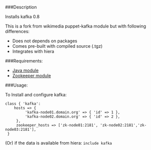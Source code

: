 ###Description

Installs kafka 0.8

This is a fork from wikimedia puppet-kafka module but with following
differences:
* Does not depends on packages
* Comes pre-built with compiled source (.tgz)
* Integrates with hiera

###Requirements:

* [Java module](https://github.com/ashrithr/puppet_java.git)
* [Zookeeper module](https://github.com/ashrithr/puppet_zookeeper.git)

###Usage:

To Install and configure kafka:

```puppet
class { 'kafka':
    hosts => {
         'kafka-node01.domain.org' => { 'id' => 1 },
         'kafka-node02.domain.org' => { 'id' => 2 },
     },
     zookeeper_hosts => ['zk-node01:2181', 'zk-node02:2181','zk-node03:2181'],
 }
```

(Or) if the data is available from hiera: `include kafka`
